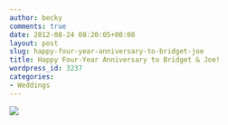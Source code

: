 ```yaml
---
author: becky
comments: true
date: 2012-08-24 08:20:05+00:00
layout: post
slug: happy-four-year-anniversary-to-bridget-joe
title: Happy Four-Year Anniversary to Bridget & Joe!
wordpress_id: 3237
categories:
- Weddings
---
```


[![](http://www.beckyjenson.com/wp-content/uploads/2012/03/blog-August08-00015.jpg)](http://www.beckyjenson.com/wp-content/uploads/2012/03/blog-August08-00015.jpg)
